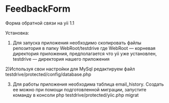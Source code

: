 ﻿# FeedbackForm
Форма обратной связи на yii 1.1

Установка:

1) Для запуска приложения необходимо скопировать файлы репозитория в папку WebRoot/testdrive
где WebRoot — корневая директория приложения, предполагается что yii уже установлен,
testdrive — директория нашего приложения

2)Используя свои настройки для MySql редактируем файл testdrive/protected/config/database.php 

3) Для работы приложения необходима таблица email_history.
Создать ее можно при помощи подготовленной миграции,
запустите команду в консоли php testdrive/protected/yiic.php migrat